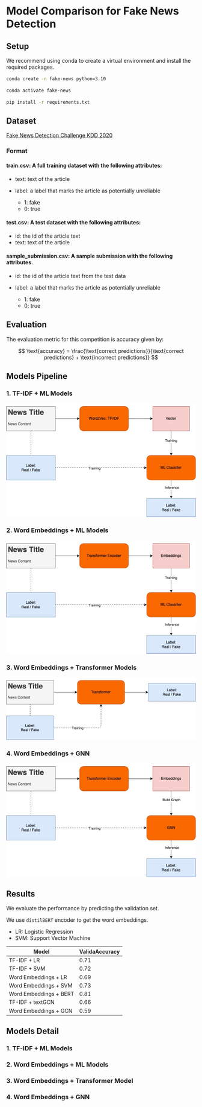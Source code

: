 # Model Comparison for Fake News Detection 

## Setup
We recommend using conda to create a virtual environment and install the required packages.
```bash
conda create -n fake-news python=3.10
```
```bash
conda activate fake-news
```
```bash
pip install -r requirements.txt
```

## Dataset
[Fake News Detection Challenge KDD 2020](https://www.kaggle.com/competitions/fakenewskdd2020)

### Format
#### train.csv: A full training dataset with the following attributes:

- text: text of the article

- label: a label that marks the article as potentially unreliable
    - 1: fake
    - 0: true

#### test.csv: A test dataset with the following attributes:

- id: the id of the article text
- text: text of the article

#### sample_submission.csv: A sample submission with the following attributes.

- id: the id of the article text from the test data

- label: a label that marks the article as potentially unreliable
    - 1: fake
    - 0: true

## Evaluation
The evaluation metric for this competition is accuracy given by:

$$
\text{accuracy} = \frac{\text{correct predictions}}{\text{correct predictions} + \text{incorrect predictions}}
$$

## Models Pipeline

### 1. TF-IDF + ML Models
![pipeline1](workflow/pipeline1.jpg)
### 2. Word Embeddings + ML Models
![pipeline2](workflow/pipeline2.jpg)
### 3. Word Embeddings + Transformer Models
![pipeline3](workflow/pipeline3.jpg)
### 4. Word Embeddings + GNN
![pipeline4](workflow/pipeline4.jpg)

## Results

We evaluate the performance by predicting the validation set.

We use `distilBERT` encoder to get the word embeddings.

- LR: Logistic Regression
- SVM: Support Vector Machine

| Model | ValidaAccuracy |
| --- | --- |
| TF-IDF + LR | 0.71 |
| TF-IDF + SVM | 0.72 |
| Word Embeddings + LR | 0.69 |
| Word Embeddings + SVM | 0.73 |
| Word Embeddings + BERT | 0.81 |
| TF-IDF + textGCN | 0.66 |
| Word Embeddings + GCN | 0.59 |

## Models Detail
### 1. TF-IDF + ML Models
### 2. Word Embeddings + ML Models
### 3. Word Embeddings + Transformer Model
### 4. Word Embeddings + GNN
